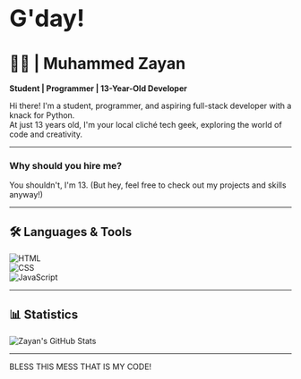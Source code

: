 <h1 style="font-size: 3em;">G'day!</h1>

# 👨‍💻 | Muhammed Zayan  

**Student | Programmer | 13-Year-Old Developer**  

Hi there! I'm a student, programmer, and aspiring full-stack developer with a knack for Python.  
At just 13 years old, I'm your local cliché tech geek, exploring the world of code and creativity.  

---

### Why should you hire me?  
You shouldn't, I'm 13. (But hey, feel free to check out my projects and skills anyway!)  

---

## 🛠️ Languages & Tools  
![HTML](https://img.shields.io/badge/HTML5-E34F26?style=for-the-badge&logo=html5&logoColor=white)  
![CSS](https://img.shields.io/badge/CSS3-1572B6?style=for-the-badge&logo=css3&logoColor=white)  
![JavaScript](https://img.shields.io/badge/JavaScript-F7DF1E?style=for-the-badge&logo=javascript&logoColor=black)  

---

## 📊 Statistics  
![Zayan's GitHub Stats](https://github-readme-stats.vercel.app/api?username=C0UNT1NGB1NARY&show_icons=true&theme=radical)  

---

BLESS THIS MESS THAT IS MY CODE!

